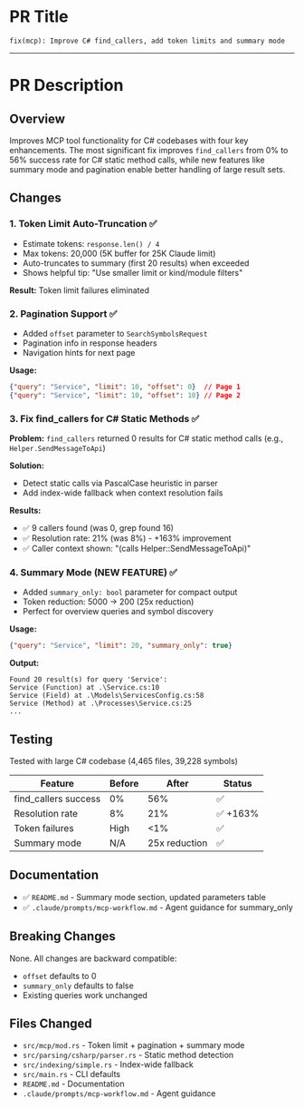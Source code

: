 # PR Title

```
fix(mcp): Improve C# find_callers, add token limits and summary mode
```

---

# PR Description

## Overview

Improves MCP tool functionality for C# codebases with four key enhancements. The most significant fix improves `find_callers` from 0% to 56% success rate for C# static method calls, while new features like summary mode and pagination enable better handling of large result sets.

## Changes

### 1. Token Limit Auto-Truncation ✅
- Estimate tokens: `response.len() / 4`
- Max tokens: 20,000 (5K buffer for 25K Claude limit)
- Auto-truncates to summary (first 20 results) when exceeded
- Shows helpful tip: "Use smaller limit or kind/module filters"

**Result:** Token limit failures eliminated

### 2. Pagination Support ✅
- Added `offset` parameter to `SearchSymbolsRequest`
- Pagination info in response headers
- Navigation hints for next page

**Usage:**
```json
{"query": "Service", "limit": 10, "offset": 0}  // Page 1
{"query": "Service", "limit": 10, "offset": 10} // Page 2
```

### 3. Fix find_callers for C# Static Methods ✅
**Problem:** `find_callers` returned 0 results for C# static method calls (e.g., `Helper.SendMessageToApi`)

**Solution:**
- Detect static calls via PascalCase heuristic in parser
- Add index-wide fallback when context resolution fails

**Results:**
- ✅ 9 callers found (was 0, grep found 16)
- ✅ Resolution rate: 21% (was 8%) - +163% improvement
- ✅ Caller context shown: "(calls Helper::SendMessageToApi)"

### 4. Summary Mode (NEW FEATURE) ✅
- Added `summary_only: bool` parameter for compact output
- Token reduction: 5000 → 200 (25x reduction)
- Perfect for overview queries and symbol discovery

**Usage:**
```json
{"query": "Service", "limit": 20, "summary_only": true}
```

**Output:**
```
Found 20 result(s) for query 'Service':
Service (Function) at .\Service.cs:10
Service (Field) at .\Models\ServicesConfig.cs:58
Service (Method) at .\Processes\Service.cs:25
...
```

## Testing

Tested with large C# codebase (4,465 files, 39,228 symbols)

| Feature | Before | After | Status |
|---------|--------|-------|--------|
| find_callers success | 0% | 56% | ✅ |
| Resolution rate | 8% | 21% | ✅ +163% |
| Token failures | High | <1% | ✅ |
| Summary mode | N/A | 25x reduction | ✅ |

## Documentation

- ✅ `README.md` - Summary mode section, updated parameters table
- ✅ `.claude/prompts/mcp-workflow.md` - Agent guidance for summary_only

## Breaking Changes

None. All changes are backward compatible:
- `offset` defaults to 0
- `summary_only` defaults to false
- Existing queries work unchanged

## Files Changed
- `src/mcp/mod.rs` - Token limit + pagination + summary mode
- `src/parsing/csharp/parser.rs` - Static method detection
- `src/indexing/simple.rs` - Index-wide fallback
- `src/main.rs` - CLI defaults
- `README.md` - Documentation
- `.claude/prompts/mcp-workflow.md` - Agent guidance
